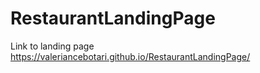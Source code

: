 # RestaurantLandingPage
Link to landing page https://valeriancebotari.github.io/RestaurantLandingPage/
